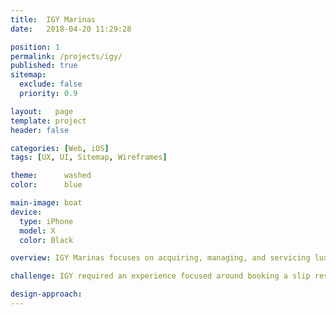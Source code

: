```yaml
---
title:  IGY Marinas
date:   2018-04-20 11:29:28

position: 1
permalink: /projects/igy/
published: true
sitemap:
  exclude: false
  priority: 0.9

layout:   page
template: project
header: false

categories: [Web, iOS]
tags: [UX, UI, Sitemap, Wireframes]

theme:      washed
color:      blue

main-image: boat
device:
  type: iPhone
  model: X
  color: Black

overview: IGY Marinas focuses on acquiring, managing, and servicing luxury-yacht marinas and the surrounding upland real estate properties. The company offers a network of marinas in the Caribbean and Americas, all catering to a variety of vessel types including sport-fishers, cruisers, sailing, and motor yachts, as well as being exclusive home ports for some of the world's largest mega yachts.

challenge: IGY required an experience focused around booking a slip reservation, marina information and destination information. Unlike other traditional booking services, IGY required a low latency, small bandwidth, and highly agile booking service.

design-approach:
---
```

